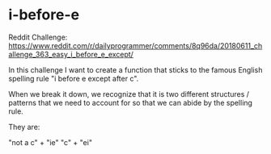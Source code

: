 # i-before-e
Reddit Challenge: 
https://www.reddit.com/r/dailyprogrammer/comments/8q96da/20180611_challenge_363_easy_i_before_e_except/

In this challenge I want to create a function that sticks to the famous English spelling rule 
"i before e except after c". 

When we break it down, we recognize that it is two different structures / patterns that we need to account for so that we can abide by the spelling rule.

They are: 

 "not a c"    +  "ie"
 "c"          +  "ei" 
